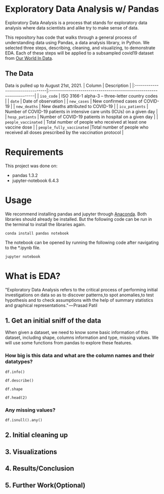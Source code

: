 # Exploratory Data Analysis w/ Pandas

Exploratory Data Analysis is a process that stands for exploratory data analysis where data scientists and alike try to make sense of data. 

This repository has code that walks through a general process of understanding data using Pandas, a data analysis library, in Python. We selected three steps, describing, cleaning, and visualizing, to demonstrate EDA. Each of these steps will be applied to a subsampled covid19 dataset from [Our World In Data](https://github.com/owid/covid-19-data/tree/master/public/data/). 

## The Data

Data is pulled up to August 21st, 2021. 
| Column                           | Description                                                           |
|:---------------------------------|:----------------------------------------------------------------------|
| `iso_code`                    |  ISO 3166-1 alpha-3 – three-letter country codes              |
| `date`                    |   Date of observation   |
| `new_cases`                      | New confirmed cases of COVID-19                           |
| `new_deaths`             | New deaths attributed to COVID-19                       |
| `icu_patients`        |  Number of COVID-19 patients in intensive care units (ICUs) on a given day              |
| `hosp_patients`          |  Number of COVID-19 patients in hospital on a given day              |
| `people_vaccinated` | Total number of people who received at least one vaccine dose  |
| `people_fully_vaccinated` |Total number of people who received all doses prescribed by the vaccination protocol |

# Requirements
This project was done on: 
 - pandas 1.3.2
 - jupyter-notebook 6.4.3

 # Usage
 We recommend installing pandas and jupyter through [Anaconda](https://www.anaconda.com/products/individual). Both libraries should already be installed. But the following code can be run in the terminal to install the libraries again.  
 ```
conda install pandas notebook
 ```
The notebook can be opened by running the following code after navigating to the *.ipynb file. 
```
jupyter notebook
```

# What is EDA?
"Exploratory Data Analysis refers to the critical process of performing initial investigations on data so as to discover patterns,to spot anomalies,to test hypothesis and to check assumptions with the help of summary statistics and graphical representations." — Prasad Patil 

## 1. Get an initial sniff of the data

When given a dataset, we need to know some basic information of this dataset, including shape, columns information and type, missing values. We will use some functions from pandas to explore these features.

### How big is this data and what are the column names and their datatypes?
```
df.info()
```
```
df.describe()
```
```
df.shape
```
```
df.head(2)
```

### Any missing values? 
```
df.isnull().any()
```

## 2. Initial cleaning up

## 3. Visualizations

## 4. Results/Conclusion

## 5. Further Work(Optional)
